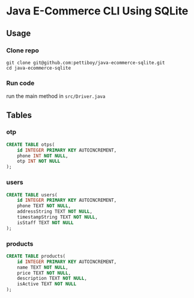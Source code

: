 # Java E-Commerce CLI Using SQLite

## Usage

### Clone repo

```
git clone git@github.com:pettiboy/java-ecommerce-sqlite.git
cd java-ecommerce-sqlite
```

### Run code

run the main method in `src/Driver.java`

## Tables

### otp

```sql
CREATE TABLE otps(
    id INTEGER PRIMARY KEY AUTOINCREMENT,
    phone INT NOT NULL,
    otp INT NOT NULL
);
```

### users

```sql
CREATE TABLE users(
    id INTEGER PRIMARY KEY AUTOINCREMENT,
    phone TEXT NOT NULL,
    addressString TEXT NOT NULL,
    timestampString TEXT NOT NULL,
    isStaff TEXT NOT NULL
);
```

### products

```sql
CREATE TABLE products(
    id INTEGER PRIMARY KEY AUTOINCREMENT,
    name TEXT NOT NULL,
    price TEXT NOT NULL,
    description TEXT NOT NULL,
    isActive TEXT NOT NULL
);
```
